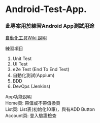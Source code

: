 # Android-Test-App.
### 此專案用於練習Android App測試用途
[自動化工具Wiki 說明](https://hackmd.io/@9jq2Y4QbRY65xEzdsgCy6A/r1ew6F9Hq)

練習項目
1. Unit Test
2. UI Test
3. e2e Test (End To End Test)
4. 自動化測試(Appium)
5. BDD
6. DevOps (Jenkins)


App功能說明  
Home頁: 帶值或不帶值換頁  
List頁: List表(初始化10筆)，與有ADD Button  
Account頁: 登入驗證檢查




